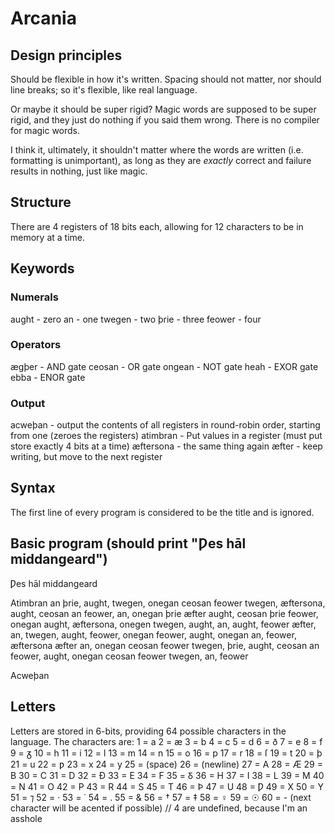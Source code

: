 # Arcania

## Design principles
Should be flexible in how it's written. Spacing should not matter, nor should line breaks; so it's flexible,
like real language.

Or maybe it should be super rigid? Magic words are supposed to be super rigid, and they just do nothing if you said them wrong.
There is no compiler for magic words.

I think it, ultimately, it shouldn't matter where the words are written (i.e. formatting is unimportant), as long as
they are *exactly* correct and failure results in nothing, just like magic.

## Structure
There are 4 registers of 18 bits each, allowing for 12 characters to be in memory at a time.

## Keywords
### Numerals
aught - zero
an - one
twegen - two
þrie - three
feower - four

### Operators
ægþer - AND gate
ceosan - OR gate
ongean - NOT gate
heah - EXOR gate
ebba - ENOR gate

### Output
acweþan - output the contents of all registers in round-robin order, starting from one (zeroes the registers)
atimbran - Put values in a register (must put store exactly 4 bits at a time)
æftersona - the same thing again
æfter - keep writing, but move to the next register

## Syntax
The first line of every program is considered to be the title and is ignored.

## Basic program (should print "Ƿes hāl middangeard")
Ƿes hāl middangeard

Atimbran an þrie, aught, twegen, onegan ceosan feower twegen, æftersona, aught, ceosan an feower, an, onegan þrie æfter aught, ceosan þrie feower, onegan aught, æftersona, onegen twegen, aught, an, aught, feower æfter, an, twegen, aught, feower, onegan feower, aught, onegan an, feower, æftersona æfter an, onegan ceosan feower twegen, þrie, aught, ceosan an feower, aught, onegan ceosan feower twegen, an, feower

Acweþan

## Letters
Letters are stored in 6-bits, providing 64 possible characters in the language. The characters are:
1  = a
2  = æ
3  = b
4  = c
5  = d
6  = ð
7  = e
8  = f
9  = ᵹ
10 = h
11 = i
12 = l
13 = m
14 = n
15 = o
16 = p
17 = r
18 = ſ
19 = t
20 = þ
21 = u
22 = ƿ
23 = x
24 = y
25 =  (space)
26 = (newline)
27 = A
28 = Æ
29 = B
30 = C
31 = D
32 = Ð
33 = E
34 = F
35 = Ᵹ
36 = H
37 = I
38 = L
39 = M
40 = N
41 = O
42 = P
43 = R
44 = S
45 = T
46 = Þ
47 = U
48 = Ƿ
49 = X
50 = Y
51 = ⁊
52 = ·
53 = ˙
54 = .
55 = &
56 = †
57 = ‡
58 = ♀
59 = ☉
60 = - (next character will be acented if possible)
// 4 are undefined, because I'm an asshole
